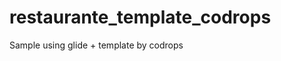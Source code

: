 restaurante_template_codrops
============================

Sample using glide + template by codrops
